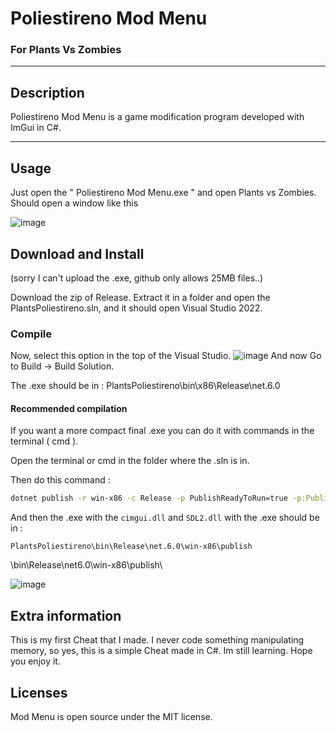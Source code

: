 # Poliestireno Mod Menu
### For Plants Vs Zombies
- - -
## Description

Poliestireno Mod Menu is a game modification program developed with ImGui in C#.
- - -

## Usage
Just open the " Poliestireno Mod Menu.exe " and open Plants vs Zombies.
Should open a window like this

![image](https://github.com/Benderdll/Plants-Vs-Zombies-Mod-Menu/assets/151942083/e09c144f-04e7-4b31-8d73-85d022d438d5)


## Download and Install

(sorry I can't upload the .exe, github only allows 25MB files..)

Download the zip of Release. Extract it in a folder and open the PlantsPoliestireno.sln, and it should open Visual Studio 2022.

### Compile
Now, select this option in the top of the Visual Studio.
![image](https://github.com/Benderdll/Plants-Vs-Zombies-Mod-Menu/assets/151942083/d0e9b74b-2a02-4f92-96ea-a66fc3d64daf)
And now Go to Build -> Build Solution.

The .exe should be in : PlantsPoliestireno\bin\x86\Release\net.6.0

#### Recommended compilation
If you want a more compact final .exe you can do it with commands in the terminal ( cmd ).

Open the terminal or cmd in the folder where the .sln is in.

Then do this command : 

```bash
dotnet publish -r win-x86 -c Release -p PublishReadyToRun=true -p:PublishSingleFile=true --self-contained
```

And then the .exe with the ```cimgui.dll``` and ```SDL2.dll``` with the .exe should be in :

```PlantsPoliestireno\bin\Release\net.6.0\win-x86\publish```

\bin\Release\net6.0\win-x86\publish\

![image](https://github.com/Benderdll/Plants-Vs-Zombies-Mod-Menu/assets/151942083/291e25f7-5094-46a3-850a-ffea18c9d0a4)

## Extra information
This is my first Cheat that I made. I never code something manipulating memory, so yes, this is a simple Cheat made in C#. Im still learning.
Hope you enjoy it.

## Licenses

Mod Menu is open source under the MIT license.
